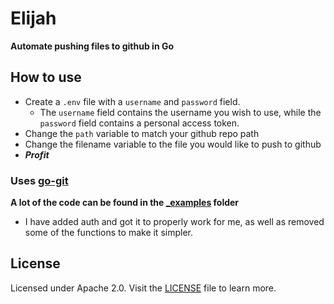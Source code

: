 # Elijah

**Automate pushing files to github in Go**

## How to use

- Create a ``.env`` file with a ``username`` and ``password`` field. 
    - The ``username`` field contains the username you wish to use, while the ``password`` field contains a personal access token.
- Change the ``path`` variable to match your github repo path
- Change the filename variable to the file you would like to push to github
- ***Profit***

### Uses [go-git](https://github.com/go-git/go-git)

**A lot of the code can be found in the [_examples](https://github.com/go-git/go-git/tree/master/_examples) folder**

- I have added auth and got it to properly work for me, as well as removed some of the functions to make it simpler.

## License

Licensed under Apache 2.0. Visit the [LICENSE](LICENSE) file to learn more.
